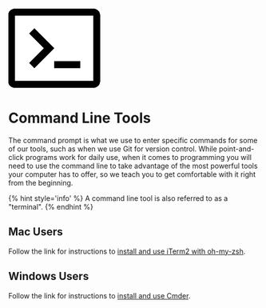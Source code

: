 ![](images/terminalSmall.png)
# Command Line Tools

The command prompt is what we use to enter specific commands for some of our tools, such as when we use Git for version control. While point-and-click programs work for daily use, when it comes to programming you will need to use the command line to take advantage of the most powerful tools your computer has to offer, so we teach you to get comfortable with it right from the beginning.

{% hint style='info' %}
A command line tool is also referred to as a "terminal".
{% endhint %}

## Mac Users
Follow the link for instructions to [install and use iTerm2 with oh-my-zsh](/tools-command-line/iterm-ozsh.md).

## Windows Users
Follow the link for instructions to [install and use Cmder](/tools-command-line/cmder.md).
